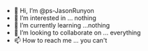 - 👋 Hi, I’m @ps-JasonRunyon
- 👀 I’m interested in ... nothing
- 🌱 I’m currently learning ...nothing
- 💞️ I’m looking to collaborate on ... everything
- 📫 How to reach me ... you can't

<!---
ps-JasonRunyon/ps-JasonRunyon is a ✨ special ✨ repository because its `README.md` (this file) appears on your GitHub profile.
You can click the Preview link to take a look at your changes.
--->

